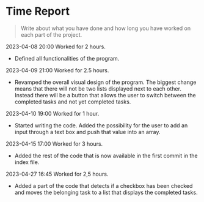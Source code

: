 # Time Report

> Write about what you have done and how long you have worked on each part of the project.

2023-04-08 20:00 Worked for 2 hours.

  - Defined all functionalities of the program.


2023-04-09 21:00 Worked for 2.5 hours.

  - Revamped the overall visual design of the program. The biggest change means that there will not be two lists displayed next to each other. Instead there will be a button that allows the user to switch between the completed tasks and not yet completed tasks.


2023-04-10 19:00 Worked for 1 hour.

  - Started writing the code. Added the possibility for the user to add an input through a text box and push that value into an array.


2023-04-15 17:00 Worked for 3 hours.

  - Added the rest of the code that is now available in the first commit in the index file.

2023-04-27 16:45 Worked for 2,5 hours.

  - Added a part of the code that detects if a checkbox has been checked and moves the belonging task to a list that displays the completed tasks.
  
